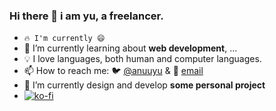 ### Hi there 👋 i am yu, a freelancer.

- `🔥 I'm currently 😄`
- 📖 I’m currently learning about **web development**, ...
- 💡 I love languages, both human and computer languages.
- 📫 How to reach me: 🐦 [@anuuyu](https://twitter.com/anuuyu) & 📧 [email](mailto:gh@anuu.me)
- 🔨 I’m currently design and develop **some personal project**
- [![ko-fi](https://ko-fi.com/img/githubbutton_sm.svg)](https://ko-fi.com/A0A4CCD5A)
